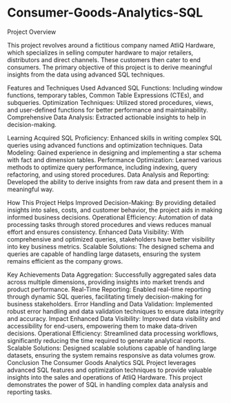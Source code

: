 # Consumer-Goods-Analytics-SQL
Project Overview

This project revolves around a fictitious company named AtliQ Hardware, which specializes in selling computer hardware to major retailers, distributors and direct channels. These customers then cater to end consumers. The primary objective of this project is to derive meaningful insights from the data using advanced SQL techniques.

Features and Techniques Used
Advanced SQL Functions: Including window functions, temporary tables, Common Table Expressions (CTEs), and subqueries.
Optimization Techniques: Utilized stored procedures, views, and user-defined functions for better performance and maintainability.
Comprehensive Data Analysis: Extracted actionable insights to help in decision-making.

Learning Acquired
SQL Proficiency: Enhanced skills in writing complex SQL queries using advanced functions and optimization techniques.
Data Modeling: Gained experience in designing and implementing a star schema with fact and dimension tables.
Performance Optimization: Learned various methods to optimize query performance, including indexing, query refactoring, and using stored procedures.
Data Analysis and Reporting: Developed the ability to derive insights from raw data and present them in a meaningful way.

How This Project Helps
Improved Decision-Making: By providing detailed insights into sales, costs, and customer behavior, the project aids in making informed business decisions.
Operational Efficiency: Automation of data processing tasks through stored procedures and views reduces manual effort and ensures consistency.
Enhanced Data Visibility: With comprehensive and optimized queries, stakeholders have better visibility into key business metrics.
Scalable Solutions: The designed schema and queries are capable of handling large datasets, ensuring the system remains efficient as the company grows.

Key Achievements
Data Aggregation: Successfully aggregated sales data across multiple dimensions, providing insights into market trends and product performance.
Real-Time Reporting: Enabled real-time reporting through dynamic SQL queries, facilitating timely decision-making for business stakeholders.
Error Handling and Data Validation: Implemented robust error handling and data validation techniques to ensure data integrity and accuracy.
Impact
Enhanced Data Visibility: Improved data visibility and accessibility for end-users, empowering them to make data-driven decisions.
Operational Efficiency: Streamlined data processing workflows, significantly reducing the time required to generate analytical reports.
Scalable Solutions: Designed scalable solutions capable of handling large datasets, ensuring the system remains responsive as data volumes grow.
Conclusion
The Consumer Goods Analytics SQL Project leverages advanced SQL features and optimization techniques to provide valuable insights into the sales and operations of AtliQ Hardware. This project demonstrates the power of SQL in handling complex data analysis and reporting tasks.
